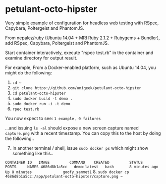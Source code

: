 petulant-octo-hipster
=====================

Very simple example of configuration for headless web testing
with RSpec, Capybara, Poltergeist and PhantomJS.

From nepalez/ruby (Ubuntu 14.04 + MRI Ruby 2.1.2 + Rubygems + Bundler),
add RSpec, Capybara, Poltergeist and PhantomJS.

Start container interactively, execute "rspec test.rb" in the container
and examine directory for output result.

For example,
From a Docker-enabled platform, such as Ubuntu 14.04, you might do the following:

1. `cd ~`
2. `git clone https://github.com/unigeek/petulant-octo-hipster`
3. `cd petulant-octo-hipster`
4. `sudo docker build -t demo .`
5. `sudo docker run -i -t demo`
6. `rpec test.rb`

You now expect to see:
`1 example, 0 failures`

...and issuing `ls -al` should expose a new screen capture named `capture.png` with a recent timestamp. You can copy this to the host by doing the following..

7. In another terminal / shell, issue `sudo docker ps` which might show something like this..

`
   CONTAINER ID   IMAGE         COMMAND    CREATED         STATUS          PORTS     NAMES
   4686d8b1a5cc   demo:latest   bash       8 minutes ago   Up 8 minutes              goofy_sammet1
`
8. `sudo docker cp 4686d8b1a5cc:/app/petulant-octo-hipster/capture.png ~`

